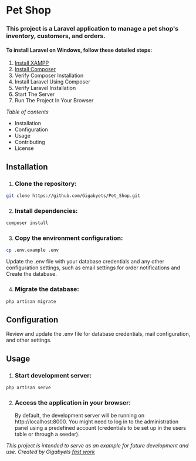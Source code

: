# Pet Shop
### This project is a Laravel application to manage a pet shop's inventory, customers, and orders.
#### To install Laravel on Windows, follow these detailed steps:
1. [Install XAMPP](https://www.apachefriends.org/download.html)
2. [Install Composer](https://getcomposer.org/doc/00-intro.md)
3. Verify Composer Installation
4. Install Laravel Using Composer
5. Verify Laravel Installation
6. Start The Server
7. Run The Project In Your Browser
   
_Table of contents_

* Installation
* Configuration
* Usage
* Contributing
* License
## Installation
1. ### Clone the repository:
```bash
git clone https://github.com/Gigabyets/Pet_Shop.git
```
2. ### Install dependencies:
 ```bash
composer install
```
3. ### Copy the environment configuration:
 ```bash
cp .env.example .env
```
Update the .env file with your database credentials and any other configuration settings, such as email settings for order notifications and Create the database.

4. ### Migrate the database:
 ```bash
php artisan migrate
```
## Configuration
Review and update the .env file for database credentials, mail configuration, and other settings.

## Usage
1. ### Start development server:
 ```bash
php artisan serve
```
2. ### Access the application in your browser:
   By default, the development server will be running on http://localhost:8000. You might need to log in to the administration panel using a predefined account (credentials to be set up in the users table or through a seeder).

  _This project is intended to serve as an example for future development and use. Created by Gigabyets [fast work](https://fastwork.co/user/jkcnkhaq)_
